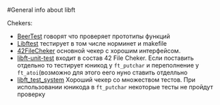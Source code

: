 #General info about libft


Chekers:
- [BeerTest](https://github.com/Dgreat21/21libftbeertest)
 говорят что проверяет прототипы функций
- [Libftest](https://github.com/jtoty/Libftest)
тестирует в том числе норминет и makefile 
- [42FileCheker](https://github.com/jgigault/42FileChecker)
основной чекер с хорошим интерфейсом. 
- [libft-unit-test](https://github.com/alelievr/libft-unit-test)
 входит в состав 42 File Cheker. Если поставить отдельно то тестирует
 юникод у `ft_putchar` и переполнение у `ft_atoi`(возможно для этого еего нуно ставить отделльно
- [libft_test_system](https://github.com/sitlcead/42_libft_test_system)
  Хороший чекер со множеcтвом тестов. При использовании юникода в `ft_putchar` некоторые тесты не пройдут проверку
